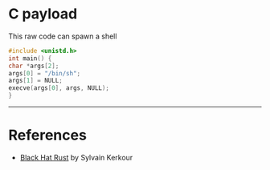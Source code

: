 # C payload
This raw code can spawn a shell

```c
#include <unistd.h>
int main() {
char *args[2];
args[0] = "/bin/sh";
args[1] = NULL;
execve(args[0], args, NULL);
}
```







---
# References
- [Black Hat Rust](https://kerkour.com/black-hat-rust) by 
Sylvain Kerkour

